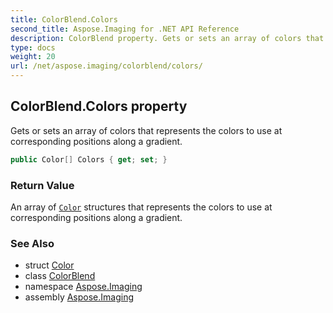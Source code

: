 ```yaml
---
title: ColorBlend.Colors
second_title: Aspose.Imaging for .NET API Reference
description: ColorBlend property. Gets or sets an array of colors that represents the colors to use at corresponding positions along a gradient
type: docs
weight: 20
url: /net/aspose.imaging/colorblend/colors/
---
```

## ColorBlend.Colors property

Gets or sets an array of colors that represents the colors to use at corresponding positions along a gradient.

```csharp
public Color[] Colors { get; set; }
```

### Return Value

An array of [`Color`](../../color/) structures that represents the colors to use at corresponding positions along a gradient.

### See Also

* struct [Color](../../color/)
* class [ColorBlend](../)
* namespace [Aspose.Imaging](../../colorblend/)
* assembly [Aspose.Imaging](../../../)


